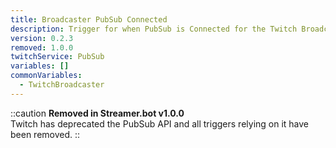 ```yaml
---
title: Broadcaster PubSub Connected
description: Trigger for when PubSub is Connected for the Twitch Broadcaster
version: 0.2.3
removed: 1.0.0
twitchService: PubSub
variables: []
commonVariables:
  - TwitchBroadcaster
---
```


::caution
**Removed in Streamer.bot v1.0.0**
<br>
Twitch has deprecated the PubSub API and all triggers relying on it have been removed.
::
